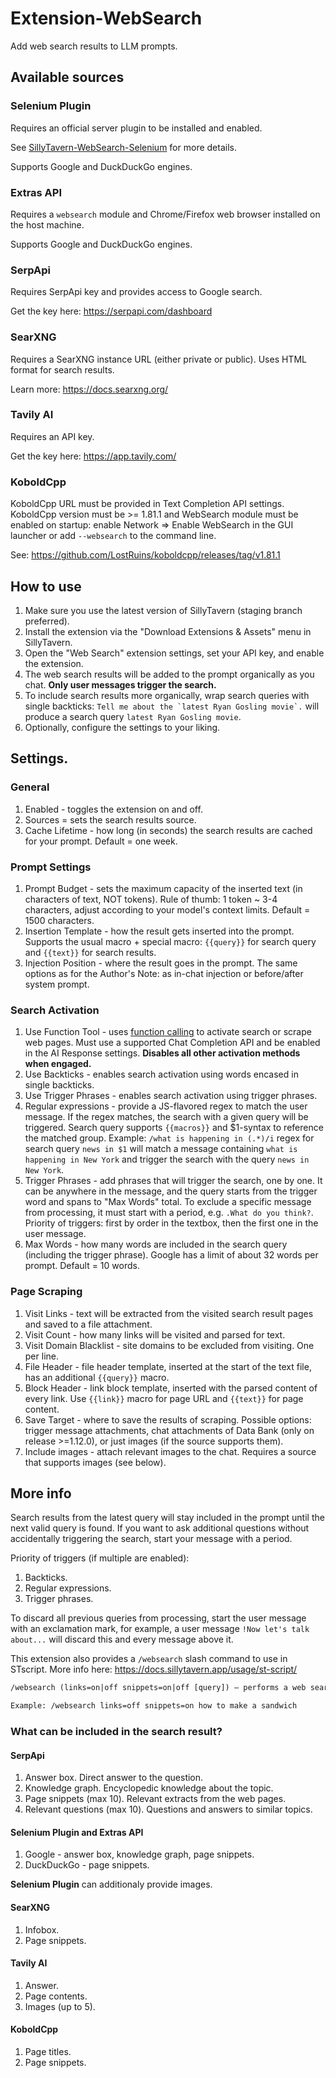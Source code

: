 # Extension-WebSearch

Add web search results to LLM prompts.

## Available sources

### Selenium Plugin

Requires an official server plugin to be installed and enabled.

See [SillyTavern-WebSearch-Selenium](https://github.com/SillyTavern/SillyTavern-WebSearch-Selenium) for more details.

Supports Google and DuckDuckGo engines.

### Extras API

Requires a `websearch` module and Chrome/Firefox web browser installed on the host machine.

Supports Google and DuckDuckGo engines.

### SerpApi

Requires SerpApi key and provides access to Google search.

Get the key here: <https://serpapi.com/dashboard>

### SearXNG

Requires a SearXNG instance URL (either private or public). Uses HTML format for search results.

Learn more: <https://docs.searxng.org/>

### Tavily AI

Requires an API key.

Get the key here: <https://app.tavily.com/>

### KoboldCpp

KoboldCpp URL must be provided in Text Completion API settings. KoboldCpp version must be >= 1.81.1 and WebSearch module must be enabled on startup: enable Network => Enable WebSearch in the GUI launcher or add `--websearch` to the command line.

See: <https://github.com/LostRuins/koboldcpp/releases/tag/v1.81.1>

## How to use

1. Make sure you use the latest version of SillyTavern (staging branch preferred).
2. Install the extension via the "Download Extensions & Assets" menu in SillyTavern.
3. Open the "Web Search" extension settings, set your API key, and enable the extension.
4. The web search results will be added to the prompt organically as you chat. **Only user messages trigger the search.**
5. To include search results more organically, wrap search queries with single backticks: ```Tell me about the `latest Ryan Gosling movie`.``` will produce a search query `latest Ryan Gosling movie`.
6. Optionally, configure the settings to your liking.

## Settings.

### General

1. Enabled - toggles the extension on and off.
2. Sources = sets the search results source.
3. Cache Lifetime - how long (in seconds) the search results are cached for your prompt. Default = one week.

### Prompt Settings

1. Prompt Budget - sets the maximum capacity of the inserted text (in characters of text, NOT tokens). Rule of thumb: 1 token ~ 3-4 characters, adjust according to your model's context limits. Default = 1500 characters.
2. Insertion Template - how the result gets inserted into the prompt. Supports the usual macro + special macro: `{{query}}` for search query and `{{text}}` for search results.
3. Injection Position - where the result goes in the prompt. The same options as for the Author's Note: as in-chat injection or before/after system prompt.

### Search Activation

1. Use Function Tool - uses [function calling](https://docs.sillytavern.app/for-contributors/function-calling/) to activate search or scrape web pages. Must use a supported Chat Completion API and be enabled in the AI Response settings. **Disables all other activation methods when engaged.**
2. Use Backticks - enables search activation using words encased in single backticks.
3. Use Trigger Phrases - enables search activation using trigger phrases.
4. Regular expressions - provide a JS-flavored regex to match the user message. If the regex matches, the search with a given query will be triggered. Search query supports `{{macros}}` and $1-syntax to reference the matched group. Example: `/what is happening in (.*)/i` regex for search query `news in $1` will match a message containing `what is happening in New York` and trigger the search with the query `news in New York`.
5. Trigger Phrases - add phrases that will trigger the search, one by one. It can be anywhere in the message, and the query starts from the trigger word and spans to "Max Words" total. To exclude a specific message from processing, it must start with a period, e.g. `.What do you think?`. Priority of triggers: first by order in the textbox, then the first one in the user message.
6. Max Words - how many words are included in the search query (including the trigger phrase). Google has a limit of about 32 words per prompt. Default = 10 words.

### Page Scraping

1. Visit Links - text will be extracted from the visited search result pages and saved to a file attachment.
2. Visit Count - how many links will be visited and parsed for text.
3. Visit Domain Blacklist - site domains to be excluded from visiting. One per line.
4. File Header - file header template, inserted at the start of the text file, has an additional `{{query}}` macro.
5. Block Header - link block template, inserted with the parsed content of every link. Use `{{link}}` macro for page URL and `{{text}}` for page content.
6. Save Target - where to save the results of scraping. Possible options: trigger message attachments, chat attachments of Data Bank (only on release >=1.12.0), or just images (if the source supports them).
7. Include images - attach relevant images to the chat. Requires a source that supports images (see below).

## More info

Search results from the latest query will stay included in the prompt until the next valid query is found.
If you want to ask additional questions without accidentally triggering the search, start your message with a period.

Priority of triggers (if multiple are enabled):

1. Backticks.
2. Regular expressions.
3. Trigger phrases.

To discard all previous queries from processing, start the user message with an exclamation mark, for example, a user message `!Now let's talk about...` will discard this and every message above it.

This extension also provides a `/websearch` slash command to use in STscript. More info here: <https://docs.sillytavern.app/usage/st-script/>

```txt
/websearch (links=on|off snippets=on|off [query]) – performs a web search query. Use named arguments to specify what to return - page snippets (default: on) or full parsed pages (default: off) or both.

Example: /websearch links=off snippets=on how to make a sandwich
```

### What can be included in the search result?

#### SerpApi

1. Answer box. Direct answer to the question.
2. Knowledge graph. Encyclopedic knowledge about the topic.
3. Page snippets (max 10). Relevant extracts from the web pages.
4. Relevant questions (max 10). Questions and answers to similar topics.

#### Selenium Plugin and Extras API

1. Google - answer box, knowledge graph, page snippets.
2. DuckDuckGo - page snippets.

**Selenium Plugin** can additionaly provide images.

#### SearXNG

1. Infobox.
2. Page snippets.

#### Tavily AI

1. Answer.
2. Page contents.
3. Images (up to 5).

#### KoboldCpp

1. Page titles.
2. Page snippets.
